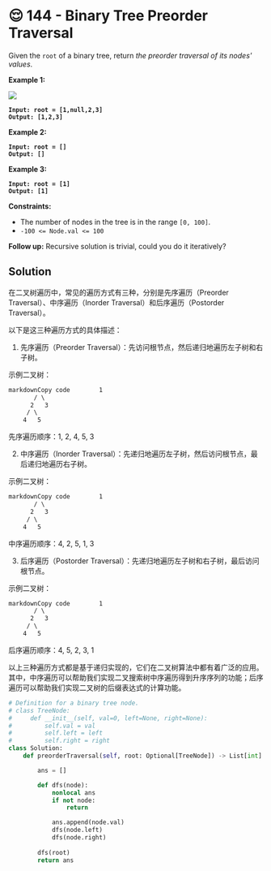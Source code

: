 # 😌 144 - Binary Tree Preorder Traversal

Given the `root` of a binary tree, return _the preorder traversal of its nodes' values_.

&#x20;

**Example 1:**

![](https://assets.leetcode.com/uploads/2020/09/15/inorder\_1.jpg)

<pre><code><strong>Input: root = [1,null,2,3]
</strong><strong>Output: [1,2,3]
</strong></code></pre>

**Example 2:**

<pre><code><strong>Input: root = []
</strong><strong>Output: []
</strong></code></pre>

**Example 3:**

<pre><code><strong>Input: root = [1]
</strong><strong>Output: [1]
</strong></code></pre>

&#x20;

**Constraints:**

* The number of nodes in the tree is in the range `[0, 100]`.
* `-100 <= Node.val <= 100`

&#x20;

**Follow up:** Recursive solution is trivial, could you do it iteratively?

## Solution

在二叉树遍历中，常见的遍历方式有三种，分别是先序遍历（Preorder Traversal）、中序遍历（Inorder Traversal）和后序遍历（Postorder Traversal）。

以下是这三种遍历方式的具体描述：

1. 先序遍历（Preorder Traversal）：先访问根节点，然后递归地遍历左子树和右子树。

示例二叉树：

```markdown
markdownCopy code        1
       / \
      2   3
     / \
    4   5
```

先序遍历顺序：1, 2, 4, 5, 3

2. 中序遍历（Inorder Traversal）：先递归地遍历左子树，然后访问根节点，最后递归地遍历右子树。

示例二叉树：

```markdown
markdownCopy code        1
       / \
      2   3
     / \
    4   5
```

中序遍历顺序：4, 2, 5, 1, 3

3. 后序遍历（Postorder Traversal）：先递归地遍历左子树和右子树，最后访问根节点。

示例二叉树：

```markdown
markdownCopy code        1
       / \
      2   3
     / \
    4   5
```

后序遍历顺序：4, 5, 2, 3, 1

以上三种遍历方式都是基于递归实现的，它们在二叉树算法中都有着广泛的应用。其中，中序遍历可以帮助我们实现二叉搜索树中序遍历得到升序序列的功能；后序遍历可以帮助我们实现二叉树的后缀表达式的计算功能。

```python
# Definition for a binary tree node.
# class TreeNode:
#     def __init__(self, val=0, left=None, right=None):
#         self.val = val
#         self.left = left
#         self.right = right
class Solution:
    def preorderTraversal(self, root: Optional[TreeNode]) -> List[int]:

        ans = []

        def dfs(node):
            nonlocal ans
            if not node:
                return 

            ans.append(node.val)
            dfs(node.left)
            dfs(node.right)
            
        dfs(root)
        return ans
```
